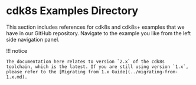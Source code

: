 # cdk8s Examples Directory

This section includes references for cdk8s and cdk8s+ examples that we have in our GitHub repository.
Navigate to the example you like from the left side navigation panel.

!!! notice

    The documentation here relates to version `2.x` of the cdk8s toolchain, which is the latest. If you are still using version `1.x`, please refer to the [Migrating from 1.x Guide](../migrating-from-1.x.md).